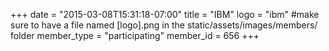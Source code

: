 +++
date = "2015-03-08T15:31:18-07:00"
title = "IBM"
logo = "ibm" #make sure to have a file named [logo].png in the static/assets/images/members/ folder
member_type = "participating"
member_id = 656
+++
